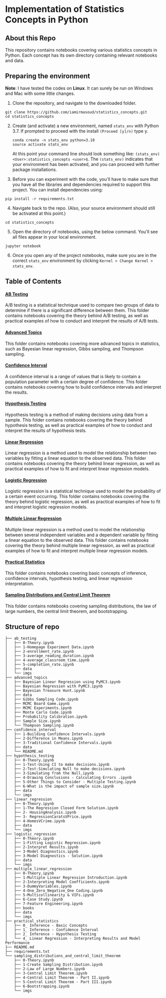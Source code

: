 # Implementation of Statistics Concepts in Python

## About this Repo
This repository contains notebooks covering various statistics concepts in Python. Each concept has its own directory containing relevant notebooks and data.

## Preparing the environment
**Note**: I have tested the codes on __Linux__. It can surely be run on Windows and Mac with some little changes.

1. Clone the repository, and navigate to the downloaded folder.
```
git clone https://github.com/iamirmasoud/statistics_concepts.git
cd statistics_concepts
```

2. Create (and activate) a new environment, named `stats_env` with Python 3.7. If prompted to proceed with the install `(Proceed [y]/n)` type y.

	```shell
	conda create -n stats_env python=3.10
	source activate stats_env
	```
	
	At this point your command line should look something like: `(stats_env) <User>:statistics_concepts <user>$`. The `(stats_env)` indicates that your environment has been activated, and you can proceed with further package installations.

3. Before you can experiment with the code, you'll have to make sure that you have all the libraries and dependencies required to support this project. You can install dependencies using:
```
pip install -r requirements.txt
```

4. Navigate back to the repo. (Also, your source environment should still be activated at this point.)
```shell
cd statistics_concepts
```

5. Open the directory of notebooks, using the below command. You'll see all files appear in your local environment.
```shell
jupyter notebook
```

6. Once you open any of the project notebooks, make sure you are in the correct `stats_env` environment by clicking `Kernel > Change Kernel > stats_env`.




## Table of Contents

#### [AB Testing](ab_testing)
A/B testing is a statistical technique used to compare two groups of data to determine if there is a significant difference between them. This folder contains notebooks covering the theory behind A/B testing, as well as practical examples of how to conduct and interpret the results of A/B tests.

#### [Advanced Topics](advanced_topics)
This folder contains notebooks covering more advanced topics in statistics, such as Bayesian linear regression, Gibbs sampling, and Thompson sampling.

#### [Confidence Interval](confidence_interval)
A confidence interval is a range of values that is likely to contain a population parameter with a certain degree of confidence. This folder contains notebooks covering how to build confidence intervals and interpret the results.

#### [Hypothesis Testing](hypothesis_testing)
Hypothesis testing is a method of making decisions using data from a sample. This folder contains notebooks covering the theory behind hypothesis testing, as well as practical examples of how to conduct and interpret the results of hypothesis tests.

#### [Linear Regression](linear_regression)
Linear regression is a method used to model the relationship between two variables by fitting a linear equation to the observed data. This folder contains notebooks covering the theory behind linear regression, as well as practical examples of how to fit and interpret linear regression models.

#### [Logistic Regression](logistic_regression)
Logistic regression is a statistical technique used to model the probability of a certain event occurring. This folder contains notebooks covering the theory behind logistic regression, as well as practical examples of how to fit and interpret logistic regression models.

#### [Multiple Linear Regression](multiple_linear_regression)
Multiple linear regression is a method used to model the relationship between several independent variables and a dependent variable by fitting a linear equation to the observed data. This folder contains notebooks covering the theory behind multiple linear regression, as well as practical examples of how to fit and interpret multiple linear regression models.

#### [Practical Statistics](practical_statistics)

This folder contains notebooks covering basic concepts of inference, confidence intervals, hypothesis testing, and linear regression interpretation.

#### [Sampling Distributions and Central Limit Theorem](sampling_distributions_and_central_limit_theorem)
This folder contains notebooks covering sampling distributions, the law of large numbers, the central limit theorem, and bootstrapping.



## Structure of repo
```
├── ab_testing
│   ├── 0-Theory.ipynb
│   ├── 1-Homepage Experiment Data.ipynb
│   ├── 2-enrollment_rate.ipynb
│   ├── 3-average_reading_duration.ipynb
│   ├── 4-average_classroom_time.ipynb
│   ├── 5-completion_rate.ipynb
│   ├── data
│   └── imgs
├── advanced_topics
│   ├── Bayesian Linear Regression using PyMC3.ipynb
│   ├── Bayesian Regression with PyMC3.ipynb
│   ├── Bayesian Treasure Hunt.ipynb
│   ├── data
│   ├── Gibbs Sampling Code.ipynb
│   ├── MCMC Board Game.ipynb
│   ├── MCMC Experiments.ipynb
│   ├── Monte Carlo Code.ipynb
│   ├── Probability Calibration.ipynb
│   ├── Sample Size.ipynb
│   └── Thompson Sampling.ipynb
├── confidence_interval
│   ├── 1-Building Confidence Intervals.ipynb
│   ├── 2-Difference in Means.ipynb
│   ├── 3-Traditional Confidence Intervals.ipynb
│   ├── data
│   └── README.md
├── hypothesis_testing
│   ├── 0-Theory.ipynb
│   ├── 1-Test-Using CI to make decisions.ipynb
│   ├── 2-Test-Simulating Null to make decisions.ipynb
│   ├── 3-Simulating from the Null.ipynb
│   ├── 4-Drawing Conclusions - Calculating Errors .ipynb
│   ├── 5-Other Things to Consider - Multiple Testing.ipynb
│   ├── 6-What is the impact of sample size.ipynb
│   ├── data
│   └── imgs
├── linear_regression
│   ├── 0-Theory.ipynb
│   ├── 1-The Regression Closed Form Solution.ipynb
│   ├── 2- HousingAnalysis.ipynb
│   ├── 3- RegressionCaratsVPrice.ipynb
│   ├── 4-HomesVCrime.ipynb
│   ├── data
│   └── imgs
├── logistic_regression
│   ├── 0-Theory.ipynb
│   ├── 1-Fitting Logistic Regression.ipynb
│   ├── 2-Interpret Results.ipynb
│   ├── 3-Model Diagnostics.ipynb
│   ├── 3-Model Diagnostics - Solution.ipynb
│   ├── data
│   └── imgs
├── multiple_linear_regression
│   ├── 0-Theory.ipynb
│   ├── 1-Multiple Linear Regression Introduction.ipynb
│   ├── 2-Interpreting Model Coefficients.ipynb
│   ├── 3-DummyVariables.ipynb
│   ├── 4-One_Zero_Negative_One Coding.ipynb
│   ├── 5-Multicollinearity & VIFs.ipynb
│   ├── 6-Case Study.ipynb
│   ├── 7-Feature Engineering.ipynb
│   ├── books
│   ├── data
│   └── imgs
├── practical_statistics
│   ├── 0_ Inference - Basic Concepts
│   ├── 1_ Inference - Confidence Interval
│   ├── 2_ Inference - Hypothesis Testing
│   └── 4_ Linear Regression - Interpreting Results and Model Performance
├── README.md
├── requirements.txt
└── sampling_distributions_and_central_limit_theorem
    ├── 0-Theory.ipynb
    ├── 1-Create Sampling Distribution.ipynb
    ├── 2-Law of Large Numbers.ipynb
    ├── 3-Central Limit Theorem.ipynb
    ├── 4-Central Limit Theorem - Part II.ipynb
    ├── 5-Central Limit Theorem - Part III.ipynb
    ├── 6-Bootstrapping.ipynb
    └── imgs

```